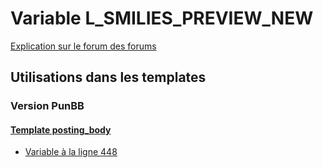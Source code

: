 # Variable L_SMILIES_PREVIEW_NEW
[Explication sur le forum des forums](http://forum.forumactif.com/t294113-listing-des-variables#L_SMILIES_PREVIEW_NEW)

## Utilisations dans les templates

### Version PunBB

#### [Template posting_body](punbb/posting_body.md)
* [Variable à la ligne 448](../punbb/posting_body.tpl#L448)